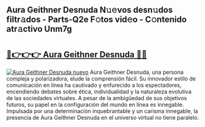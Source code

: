 ## Aura Geithner Desnuda N𝚞𝚎vos desn𝚞dos filtr𝚊dos - Parts-Q2e F𝚘tos vid𝚎o - C𝚘ntenido atr𝚊ctivo Unm7g

# <h2><a href="http://mb80bx.tromn.icu/?c=Aura+Geithner+Desnuda">🔗👉👉👉 Aura Geithner Desnuda 🔗🔗</a></h2>

[![Aura Geithner Desnuda nuevo](https://i.imgur.com/pEAQMta.gif)](http://mb80bx.tromn.icu/?c=Aura+Geithner+Desnuda)
Aura Geithner Desnuda, una persona compleja y polarizadora, elude la comprensión fácil. Su innovador estilo de comunicación en línea ha cautivado y enfurecido a los espectadores, encendiendo debates sobre ética, individualidad y la naturaleza evolutiva de las sociedades virtuales. A pesar de la ambigüedad de sus objetivos futuros, su papel en la configuración del mundo en línea es innegable. Impulsada por una determinación inquebrantable y un carisma innegable, la presencia de Aura Geithner Desnuda en el universo virtual no tiene paralelo.

